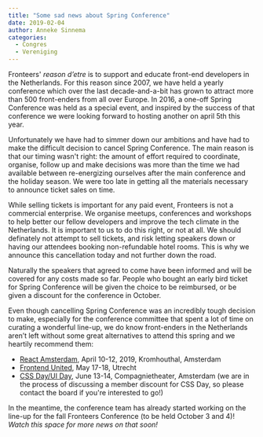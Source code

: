 ```yaml
---
title: "Some sad news about Spring Conference"
date: 2019-02-04
author: Anneke Sinnema
categories: 
  - Congres
  - Vereniging
---
```

Fronteers' _reason d’etre_ is to support and educate front-end developers in the Netherlands. For this reason since 2007, we have held a yearly conference which over the last decade-and-a-bit has grown to attract more than 500 front-enders from all over Europe. In 2016, a one-off Spring Conference was held as a special event, and inspired by the success of that conference we were looking forward to hosting another on april 5th this year.

Unfortunately we have had to simmer down our ambitions and have had to make the difficult decision to cancel Spring Conference. The main reason is that our timing wasn't right: the amount of effort required to coordinate, organise, follow up and make decisions was more than the time we had available between re-energizing ourselves after the main conference and the holiday season. We were too late in getting all the materials necessary to announce ticket sales on time.

While selling tickets is important for any paid event, Fronteers is not a commercial enterprise. We organise meetups, conferences and workshops to help better our fellow developers and improve the tech climate in the Netherlands. It is important to us to do this right, or not at all. We should definately not attempt to sell tickets, and risk letting speakers down or having our attendees booking non-refundable hotel rooms. This is why we announce this cancellation today and not further down the road.

Naturally the speakers that agreed to come have been informed and will be covered for any costs made so far. People who bought an early bird ticket for Spring Conference will be given the choice to be reimbursed, or be given a discount for the conference in October.

Even though cancelling Spring Conference was an incredibly tough decision to make, especially for the conference committee that spent a lot of time on curating a wonderful line-up, we do know front-enders in the Netherlands aren’t left without some great alternatives to attend this spring and we heartily recommend them:

* [React Amsterdam](https://react.amsterdam/), April 10-12, 2019, Kromhouthal, Amsterdam
* [Frontend United](https://www.frontendunited.org/), May 17-18, Utrecht
* [CSS Day/UI Day](https://cssday.nl/2019), June 13-14, Compagnietheater, Amsterdam (we are in the process of discussing a member discount for CSS Day, so please contact the board if you're interested to go!)

In the meantime, the conference team has already started working on the line-up for the fall Fronteers Conference (to be held October 3 and 4)! *Watch this space for more news on that soon!*
